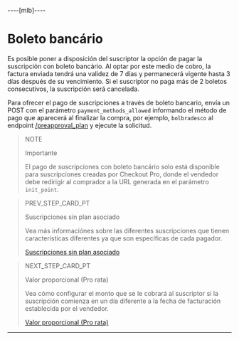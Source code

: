 ----[mlb]----
# Boleto bancário

Es posible poner a disposición del suscriptor la opción de pagar la suscripción con boleto bancário. Al optar por este medio de cobro, la factura enviada tendrá una validez de 7 días y permanecerá vigente hasta 3 días después de su vencimiento. Si el suscriptor no paga más de 2 boletos consecutivos, la suscripción será cancelada.

Para ofrecer el pago de suscripciones a través de boleto bancario, envía un POST con el parámetro `payment_methods_allowed` informando el método de pago que aparecerá al finalizar la compra, por ejemplo, `bolbradesco` al endpoint [/preapproval_plan](https://www.mercadopago[FAKER][URL][DOMAIN]/developers/es/reference/subscriptions/_preapproval_plan/post) y ejecute la solicitud. 

> NOTE
>
> Importante
>
> El pago de suscripciones con boleto bancário solo está disponible para suscripciones creadas por Checkout Pro, donde el vendedor debe redirigir al comprador a la URL generada en el parámetro `init_point`. 

> PREV_STEP_CARD_PT
>
> Suscripciones sin plan asociado
>
> Vea más informaciónes sobre las diferentes suscripciones que tienen características diferentes ya que son específicas de cada pagador.
>
> [Suscripciones sin plan asociado](/developers/es/docs/subscriptions/integration-configuration/subscriptions-no-associated-plan)

> NEXT_STEP_CARD_PT
>
> Valor proporcional (Pro rata)
>
> Vea cómo configurar el monto que se le cobrará al suscriptor si la suscripción comienza en un día diferente a la fecha de facturación establecida por el vendedor.
>
> [Valor proporcional (Pro rata)](/developers/es/docs/subscriptions/integration-customization/payment-methods/proportional-amount)

------------
